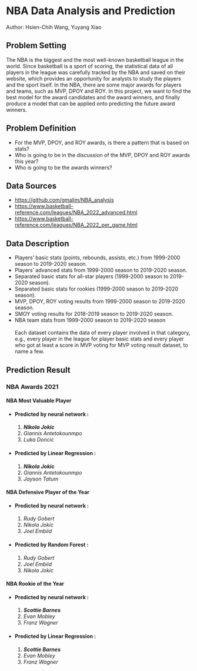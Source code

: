 # NBA Data Analysis and Prediction

Author: Hsien-Chih Wang, Yuyang Xiao

## Problem Setting
The NBA is the biggest and the most well-known basketball league in the world. Since basketball is a sport of scoring, the statistical data of all players in the league was carefully tracked by the NBA and saved on their website, which provides an opportunity for analysts to study the players and the sport itself. In the NBA, there are some major awards for players and teams, such as MVP, DPOY and ROY. In this project, we want to find the best model for the award candidates and the award winners, and finally produce a model that can be applied onto predicting the future award winners.

## Problem Definition
- For the MVP, DPOY, and ROY awards, is there a pattern that is based on stats?
- Who is going to be in the discussion of the MVP, DPOY and ROY awards this year?
- Who is going to be the awards winners?

## Data Sources
- https://github.com/gmalim/NBA_analysis
- https://www.basketball-reference.com/leagues/NBA_2022_advanced.html
- https://www.basketball-reference.com/leagues/NBA_2022_per_game.html

## Data Description
- Players’ basic stats (points, rebounds, assists, etc.) from 1999-2000 season to 2019-2020 season.
- Players’ advanced stats from 1999-2000 season to 2019-2020 season.
- Separated basic stats for all-star players (1999-2000 season to 2019-2020 season).
- Separated basic stats for rookies (1999-2000 season to 2019-2020 season).
- MVP, DPOY, ROY voting results from 1999-2000 season to 2019-2020 season.
- SMOY voting results for 2018-2019 season to 2019-2020 season.
- NBA team stats from 1999-2000 season to 2019-2020 season
\
\
Each dataset contains the data of every player involved in that category, e.g., every player in the league for player basic stats and every player who got at least a score in MVP voting for MVP voting result dataset, to name a few.

## Prediction Result
### NBA Awards 2021
#### NBA Most Valuable Player
- #### Predicted by neural network : 
    1. ***Nikola Jokic***
    2. *Giannis Antetokounmpo*
    3. *Luka Doncic*

- #### Predicted by Linear Regression : 
    1. ***Nikola Jokic***
    2. *Giannis Antetokounmpo*
    3. *Jayson Tatum*
    
#### NBA Defensive Player of the Year
- #### Predicted by neural network : 
    1. *Rudy Gobert*
    2. *Nikola Jokic*
    3. *Joel Embiid*

- #### Predicted by Random Forest : 
    1. *Rudy Gobert*
    2. *Joel Embiid*
    3. *Nikola Jokic*

#### NBA Rookie of the Year
- #### Predicted by neural network : 
    1. ***Scottie Barnes***
    2. *Evan Mobley*
    3. *Franz Wagner*

- #### Predicted by Linear Regression : 
    1. ***Scottie Barnes***
    2. *Evan Mobley*
    3. *Franz Wagner*